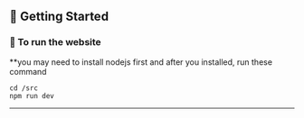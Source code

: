## 🚀 Getting Started

### 🔧 To run the website

**you may need to install nodejs first and after you installed, run these command
```
cd /src
npm run dev
```

---